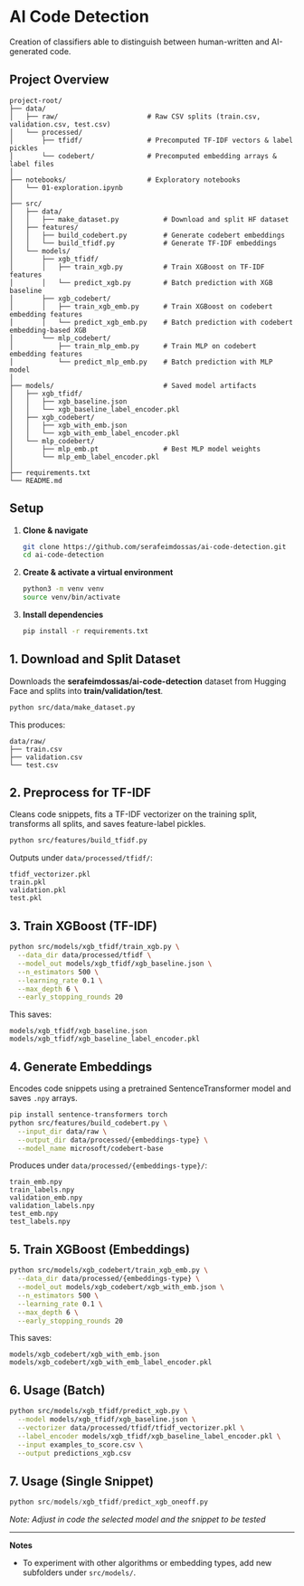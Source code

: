 # AI Code Detection

Creation of classifiers able to distinguish between human-written and AI-generated code.

## Project Overview

```
project-root/
├── data/
│   ├── raw/                      # Raw CSV splits (train.csv, validation.csv, test.csv)
│   └── processed/
│       ├── tfidf/                # Precomputed TF-IDF vectors & label pickles
│       └── codebert/             # Precomputed embedding arrays & label files
│
├── notebooks/                    # Exploratory notebooks
│   └── 01-exploration.ipynb
│
├── src/
│   ├── data/
│   │   ├── make_dataset.py           # Download and split HF dataset
│   ├── features/
│   │   ├── build_codebert.py         # Generate codebert embeddings
│   │   └── build_tfidf.py            # Generate TF-IDF embeddings
│   └── models/
│       ├── xgb_tfidf/
│       │   ├── train_xgb.py          # Train XGBoost on TF-IDF features
│       │   └── predict_xgb.py        # Batch prediction with XGB baseline
│       ├── xgb_codebert/
│       │   ├── train_xgb_emb.py      # Train XGBoost on codebert embedding features
│       │   └── predict_xgb_emb.py    # Batch prediction with codebert embedding-based XGB
│       └── mlp_codebert/
│           ├── train_mlp_emb.py      # Train MLP on codebert embedding features
│           └── predict_mlp_emb.py    # Batch prediction with MLP model
│
├── models/                           # Saved model artifacts
│   ├── xgb_tfidf/
│   │   ├── xgb_baseline.json
│   │   └── xgb_baseline_label_encoder.pkl
│   ├── xgb_codebert/
│   │   ├── xgb_with_emb.json
│   │   └── xgb_with_emb_label_encoder.pkl
│   └── mlp_codebert/
│       ├── mlp_emb.pt                # Best MLP model weights
│       └── mlp_emb_label_encoder.pkl
│
├── requirements.txt
└── README.md
```

## Setup

1. **Clone & navigate**

   ```bash
   git clone https://github.com/serafeimdossas/ai-code-detection.git
   cd ai-code-detection
   ```
2. **Create & activate a virtual environment**

   ```bash
   python3 -m venv venv
   source venv/bin/activate
   ```
3. **Install dependencies**

   ```bash
   pip install -r requirements.txt
   ```

## 1. Download and Split Dataset

Downloads the **serafeimdossas/ai-code-detection** dataset from Hugging Face and splits into **train/validation/test**.

```bash
python src/data/make_dataset.py
```

This produces:

```
data/raw/
├── train.csv
├── validation.csv
└── test.csv
```

## 2. Preprocess for TF-IDF

Cleans code snippets, fits a TF-IDF vectorizer on the training split, transforms all splits, and saves feature-label pickles.

```bash
python src/features/build_tfidf.py
```

Outputs under `data/processed/tfidf/`:

```
tfidf_vectorizer.pkl
train.pkl
validation.pkl
test.pkl
```

## 3. Train XGBoost (TF-IDF)

```bash
python src/models/xgb_tfidf/train_xgb.py \
  --data_dir data/processed/tfidf \
  --model_out models/xgb_tfidf/xgb_baseline.json \
  --n_estimators 500 \
  --learning_rate 0.1 \
  --max_depth 6 \
  --early_stopping_rounds 20
```

This saves:

```
models/xgb_tfidf/xgb_baseline.json
models/xgb_tfidf/xgb_baseline_label_encoder.pkl
```

## 4. Generate Embeddings

Encodes code snippets using a pretrained SentenceTransformer model and saves `.npy` arrays.

```bash
pip install sentence-transformers torch
python src/features/build_codebert.py \
  --input_dir data/raw \
  --output_dir data/processed/{embeddings-type} \
  --model_name microsoft/codebert-base
```

Produces under `data/processed/{embeddings-type}/`:

```
train_emb.npy
train_labels.npy
validation_emb.npy
validation_labels.npy
test_emb.npy
test_labels.npy
```

## 5. Train XGBoost (Embeddings)

```bash
python src/models/xgb_codebert/train_xgb_emb.py \
  --data_dir data/processed/{embeddings-type} \
  --model_out models/xgb_codebert/xgb_with_emb.json \
  --n_estimators 500 \
  --learning_rate 0.1 \
  --max_depth 6 \
  --early_stopping_rounds 20
```

This saves:

```
models/xgb_codebert/xgb_with_emb.json
models/xgb_codebert/xgb_with_emb_label_encoder.pkl
```

## 6. Usage (Batch)

```bash
python src/models/xgb_tfidf/predict_xgb.py \
  --model models/xgb_tfidf/xgb_baseline.json \
  --vectorizer data/processed/tfidf/tfidf_vectorizer.pkl \
  --label_encoder models/xgb_tfidf/xgb_baseline_label_encoder.pkl \
  --input examples_to_score.csv \
  --output predictions_xgb.csv
```

## 7. Usage (Single Snippet)

```python
python src/models/xgb_tfidf/predict_xgb_oneoff.py
```

*Note: Adjust in code the selected model and the snippet to be tested*

---

**Notes**

* To experiment with other algorithms or embedding types, add new subfolders under `src/models/`.
